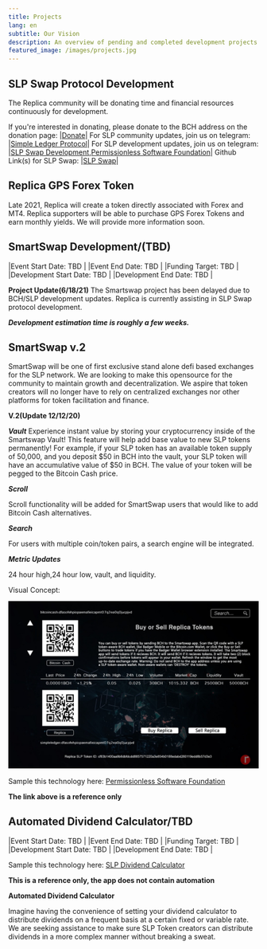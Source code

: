 ```yaml
---
title: Projects
lang: en
subtitle: Our Vision
description: An overview of pending and completed development projects. 
featured_image: /images/projects.jpg
---
```



## SLP Swap Protocol Development

The Replica community will be donating time and financial resources continuously for development. 

If you're interested in donating, please donate to the BCH address on the donation page: |[Donate](https://replica-eco.net/mis/demo-post)|
For SLP community updates, join us on telegram: |[Simple Ledger Protocol](https://t.me/simpleledger)|
For SLP development updates, join us on telegram: |[SLP Swap Development](https://t.me/slpost),[Permissionless Software Foundation](https://t.me/permissionless_software)|
Github Link(s) for SLP Swap: |[SLP Swap](https://github.com/vinarmani/slpswap-client)|



## Replica GPS Forex Token

Late 2021, Replica will create a token directly associated with Forex and MT4. Replica supporters will be able to purchase GPS Forex Tokens and earn monthly yields.
We will provide more information soon.



## SmartSwap Development/(TBD)

|Event Start Date: TBD |
|Event End Date: TBD  |
|Funding Target: TBD   | 
|Development Start Date: TBD       |
|Development End Date: TBD         |

**Project Update(6/18/21)**
The Smartswap project has been delayed due to BCH/SLP development updates. Replica is currently assisting in SLP Swap protocol development.

***Development estimation time is roughly a few weeks.*** 

## **SmartSwap v.2**

SmartSwap will be one of first exclusive stand alone defi based exchanges for the SLP network. We are looking to make this opensource for the community to maintain growth and decentralization. We aspire that token creators will no longer have to rely on centralized exchanges nor other platforms for token facilitation and finance. 

**V.2(Update 12/12/20)**

***Vault***
Experience instant value by storing your cryptocurrency inside of the Smartswap Vault! This feature will help add base value to new SLP tokens permanently! For example, if your SLP token has an available token supply of 50,000, and you deposit $50 in BCH into the vault, your SLP token will have an accumulative value of $50 in BCH. The value of your token will be pegged to the Bitcoin Cash price. 

***Scroll***

Scroll functionality will be added for SmartSwap users that would like to add Bitcoin Cash alternatives.

***Search***

For users with multiple coin/token pairs, a search engine will be integrated. 

***Metric Updates***

24 hour high,24 hour low, vault, and liquidity. 

Visual Concept:

![](../images/SmartSwapv2.jpeg)

Sample this technology here: [Permissionless Software Foundation](https://psfoundation.cash/)

**The link above is a reference only**

## Automated Dividend Calculator/TBD

|Event Start Date: TBD |
|Event End Date: TBD  |
|Funding Target: TBD   | 
|Development Start Date: TBD       |
|Development End Date: TBD         |

Sample this technology here: [SLP Dividend Calculator](https://tools.bitcoin.com/slp-dividend-calculator/)

**This is a reference only, the app does not contain automation**

**Automated Dividend Calculator**

Imagine having the convenience of setting your dividend calculator to distribute dividends on a frequent basis at a certain fixed or variable rate. We are seeking assistance to make sure SLP Token creators can distribute dividends in a more complex manner without breaking a sweat. 

